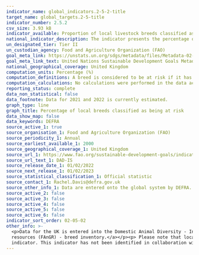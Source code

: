 ```yaml
---
indicator_name: global_indicators.2-5-2-title
target_name: global_targets.2-5-title
indicator_number: 2.5.2
csv_size: 3.93 kB
indicator_available: Proportion of local livestock breeds classified as being at risk of extinction
national_indicator_description: The indicator presents the percentage of livestock breeds classified as being at risk of extinctions at a certain moment in time, as well as the trends for those percentages.
un_designated_tier: Tier II
un_custodian_agency: Food and Agriculture Organization (FAO)
goal_meta_link: https://unstats.un.org/sdgs/metadata/files/Metadata-02-05-02.pdf
goal_meta_link_text: United Nations Sustainable Development Goals Metadata (PDF)
national_geographical_coverage: United Kingdom
computation_units: Percentage (%)
computation_definitions: A breed is considered to be at risk if it has been classified as either critical, critical maintained, endangered, endangered-maintained or vulnerable. To find the full definitions for each of these categories please see the global metadata tab.
computation_calculations: No calculations were performed in the data acquisition of this indicator as appropriate data was readily available in the final format specified by this indicator.
reporting_status: complete
data_non_statistical: false
data_footnote: Data for 2021 and 2022 is currently estimated.
graph_type: line
graph_title: Percentage of local breeds classified as being at risk
data_show_map: false
data_keywords: DEFRA
source_active_1: true
source_organisation_1: Food and Agriculture Organization (FAO)
source_periodicity_1: Annual
source_earliest_available_1: 2000
source_geographical_coverage_1: United Kingdom
source_url_1: https://www.fao.org/sustainable-development-goals/indicators/252/en/
source_url_text_1: DAD-IS
source_release_date_1: 01/02/2022
source_next_release_1: 01/02/2023
source_statistical_classification_1: Official statistic
source_contact_1: Rachel.Davis@defra.gov.uk
source_other_info_1: Data are entered onto the global system by DEFRA. To obtain the data, download dataset "Proportion of local breeds at risk of extinction" and filter by United Kingdom.
source_active_2: false
source_active_3: false
source_active_4: false
source_active_5: false
source_active_6: false
indicator_sort_order: 02-05-02
other_info: >-
  <p>Data for the UK is entered into the Domestic Animal Diversity - Information System (DAD-IS) system by DEFRA. Raw data is Available from the <a href='https://www.gov.uk/government/statistics/uk-farm-animal-genetic-resources-fangr-breed-inventory-results'>UK farm animal genetic
  resources (FAnGR) - breed inventory.</a></p><p> Please note that local breeds that have unknown risk status are excluded from calculations. Information on numbers of breeds classified at risk and unknown can be found in the source data. Data follows the UN specification for this
  indicator. This indicator has not been identified in collaboration with topic experts.
---
```

